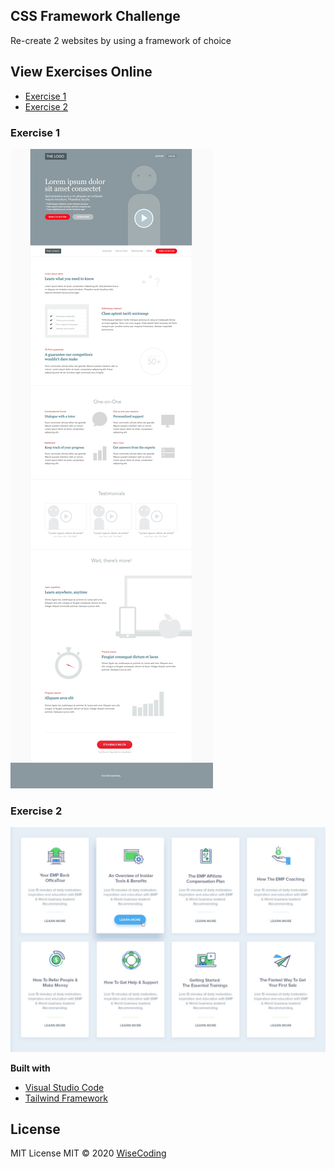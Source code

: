 ## CSS Framework Challenge

Re-create 2 websites by using a framework of choice

## View Exercises Online

- [Exercise 1](https://mattiasbonte.github.io/css-framework-challenge/index.html)
- [Exercise 2](https://mattiasbonte.github.io/css-framework-challenge/part2.html)

### Exercise 1

![Interface 1](images/ex1.png)

### Exercise 2

![Interface 2](images/ex2.png)

<b>Built with</b>

- [Visual Studio Code](https://code.visualstudio.com/)
- [Tailwind Framework](https://tailwindcss.com/)

## License

MIT License
MIT © 2020 [WiseCoding](https://github.com/WiseCoding/)
